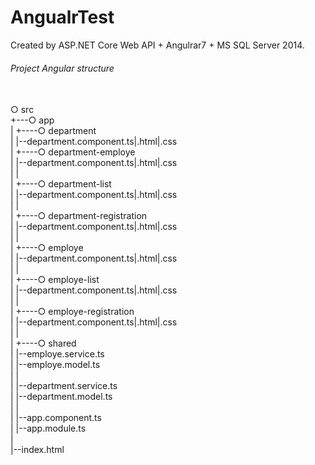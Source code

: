 # AngualrTest
Created by ASP.NET Core Web API + Angulrar7 + MS SQL Server 2014.

<h6>Project Angular structure</h6><br>
○ src<br>
+---○ app<br>
|   +----○ department<br>
|   |--department.component.ts|.html|.css<br>
|   +----○ department-employe<br>
|   |--department.component.ts|.html|.css<br>
|   |<br>
|   +----○ department-list<br>
|   |--department.component.ts|.html|.css<br>
|   |<br>
|   +----○ department-registration<br>
|   |--department.component.ts|.html|.css<br>
|   |<br>
|   +----○ employe<br>
|   |--department.component.ts|.html|.css<br>
|   |<br>
|   +----○ employe-list<br>
|   |--department.component.ts|.html|.css<br>
|   |<br>
|   +----○ employe-registration<br>
|   |--department.component.ts|.html|.css<br>
|   |<br>
|   +----○ shared<br>
|   |--employe.service.ts<br>
|   |--employe.model.ts<br>
|   |<br>
|   |--department.service.ts<br>
|   |--department.model.ts<br>
|   |<br>
|   |--app.component.ts<br>
|   |--app.module.ts<br>
|<br>
|--index.html<br>

